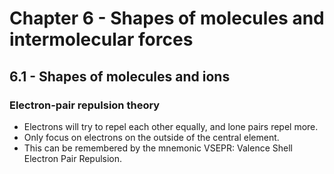 # Chapter 6 - Shapes of molecules and intermolecular forces

## 6.1 - Shapes of molecules and ions

### Electron-pair repulsion theory&#x20;

* Electrons will try to repel each other equally, and lone pairs repel more.
* Only focus on electrons on the outside of the central element.
* This can be remembered by the mnemonic VSEPR: Valence Shell Electron Pair Repulsion.
